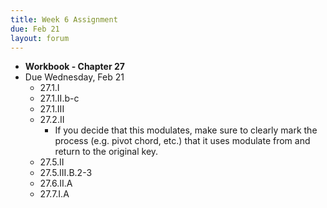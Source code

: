 ```yaml
---
title: Week 6 Assignment
due: Feb 21
layout: forum
---
```


- **Workbook - Chapter 27**
- Due Wednesday, Feb 21
    - 27.1.I
    - 27.1.II.b-c
    - 27.1.III
    - 27.2.II
        - If you decide that this modulates, make sure to clearly mark the process (e.g. pivot chord, etc.) that it uses modulate from and return to the original key.
    - 27.5.II
    - 27.5.III.B.2-3
    - 27.6.II.A
    - 27.7.I.A